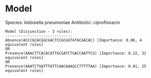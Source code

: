 
# Model

Species: klebsiella pneumoniae
Antibiotic: ciprofloxacin

```
Model (Disjunction - 3 rules):
------------------------------
Absence(ACCCGCACGGCGACTCCGCGGTATACGACAC) [Importance: 0.86, 4 equivalent rules]
OR
Presence(AAACTTCACACATTGCGATCTGACCAATTCG) [Importance: 0.22, 31 equivalent rules]
OR
Presence(AAATCTGATTTATTCAACAAAGCCTTTTTAA) [Importance: 0.01, 25 equivalent rules]

```

